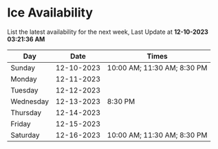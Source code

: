 # Ice Availability

List the latest availability for the next week, Last Update at **12-10-2023 03:21:36 AM**

| Day         | Date        | Times       |
| ----------- | ----------- | ----------- |
|Sunday|12-10-2023|10:00 AM; 11:30 AM; 8:30 PM|
|Monday|12-11-2023||
|Tuesday|12-12-2023||
|Wednesday|12-13-2023|8:30 PM|
|Thursday|12-14-2023||
|Friday|12-15-2023||
|Saturday|12-16-2023|10:00 AM; 11:30 AM; 8:30 PM|
